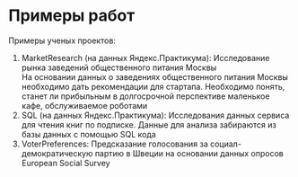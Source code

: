# Примеры работ

Примеры ученых проектов:
1. MarketResearch (на данных Яндекс.Практикума): Исследование рынка заведений общественного питания Москвы  
На основании данных о заведениях общественного питания Москвы необходимо дать рекомендации для стартапа. Необходимо понять, станет ли прибыльным в долгосрочной перспективе  маленькое кафе, обслуживаемое роботами
2. SQL (на данных Яндекс.Практикума): Исследования данных сервиса для чтения книг по подписке. Данные для анализа забираются из базы данных с помощью SQL кода
3. VoterPreferences: Предсказание голосования за социал-демократическую партию в Швеции на основании данных опросов European Social Survey
